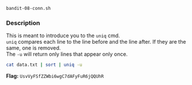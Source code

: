 `bandit-08-conn.sh`

### Description   
This is meant to introduce you to the `uniq` cmd.   
`uniq` compares each line to the line before and the line after. If they are the same, one is removed.   
The `-u` will return only lines that appear only once.
   
```bash
cat data.txt | sort | uniq -u
```
**Flag:** `UsvVyFSfZZWbi6wgC7dAFyFuR6jQQUhR`